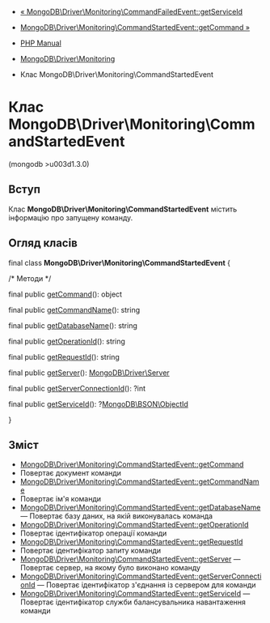 - [« MongoDB\Driver\Monitoring\CommandFailedEvent::getServiceId](mongodb-driver-monitoring-commandfailedevent.getserviceid.md)
- [MongoDB\Driver\Monitoring\CommandStartedEvent::getCommand »](mongodb-driver-monitoring-commandstartedevent.getcommand.md)

- [PHP Manual](index.md)
- [MongoDB\Driver\Monitoring](mongodb.monitoring.md)
- Клас MongoDB\Driver\Monitoring\CommandStartedEvent

# Клас MongoDB\Driver\Monitoring\CommandStartedEvent

(mongodb \>u003d1.3.0)

## Вступ

Клас **MongoDB\Driver\Monitoring\CommandStartedEvent** містить
інформацію про запущену команду.

## Огляд класів

final class **MongoDB\Driver\Monitoring\CommandStartedEvent** {

/\* Методи \*/

final public
[getCommand](mongodb-driver-monitoring-commandstartedevent.getcommand.md)():
object

final public
[getCommandName](mongodb-driver-monitoring-commandstartedevent.getcommandname.md)():
string

final public
[getDatabaseName](mongodb-driver-monitoring-commandstartedevent.getdatabasename.md)():
string

final public
[getOperationId](mongodb-driver-monitoring-commandstartedevent.getoperationid.md)():
string

final public
[getRequestId](mongodb-driver-monitoring-commandstartedevent.getrequestid.md)():
string

final public
[getServer](mongodb-driver-monitoring-commandstartedevent.getserver.md)():
[MongoDB\Driver\Server](class.mongodb-driver-server.md)

final public
[getServerConnectionId](mongodb-driver-monitoring-commandstartedevent.getserverconnectionid.md)():
?int

final public
[getServiceId](mongodb-driver-monitoring-commandstartedevent.getserviceid.md)():
?[MongoDB\BSON\ObjectId](class.mongodb-bson-objectid.md)

}

## Зміст

- [MongoDB\Driver\Monitoring\CommandStartedEvent::getCommand](mongodb-driver-monitoring-commandstartedevent.getcommand.md)
- Повертає документ команди
- [MongoDB\Driver\Monitoring\CommandStartedEvent::getCommandName](mongodb-driver-monitoring-commandstartedevent.getcommandname.md)
- Повертає ім'я команди
- [MongoDB\Driver\Monitoring\CommandStartedEvent::getDatabaseName](mongodb-driver-monitoring-commandstartedevent.getdatabasename.md)
— Повертає базу даних, на якій виконувалась команда
- [MongoDB\Driver\Monitoring\CommandStartedEvent::getOperationId](mongodb-driver-monitoring-commandstartedevent.getoperationid.md)
- Повертає ідентифікатор операції команди
- [MongoDB\Driver\Monitoring\CommandStartedEvent::getRequestId](mongodb-driver-monitoring-commandstartedevent.getrequestid.md)
- Повертає ідентифікатор запиту команди
- [MongoDB\Driver\Monitoring\CommandStartedEvent::getServer](mongodb-driver-monitoring-commandstartedevent.getserver.md)
— Повертає сервер, на якому було виконано команду
- [MongoDB\Driver\Monitoring\CommandStartedEvent::getServerConnectionId](mongodb-driver-monitoring-commandstartedevent.getserverconnectionid.md)
— Повертає ідентифікатор з'єднання із сервером для команди
- [MongoDB\Driver\Monitoring\CommandStartedEvent::getServiceId](mongodb-driver-monitoring-commandstartedevent.getserviceid.md)
— Повертає ідентифікатор служби балансувальника навантаження
команди
